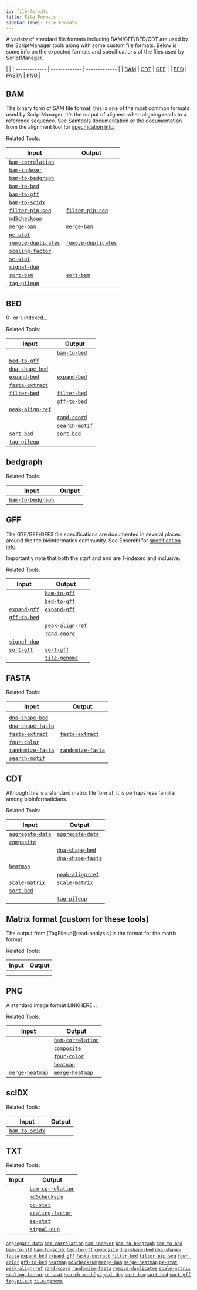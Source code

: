 ```yaml
---
id: file-formats
title: File Formats
sidebar_label: File Formats
---
```


A variety of standard file formats including BAM/GFF/BED/CDT are used by the ScriptManager tools along with some custom file formats. Below is some info on the expected formats and specifications of the files used by ScriptManager.

|  |
| ------------- | ------------- | ------------- |
| [BAM][bam-format] | [CDT][cdt-format] | [GFF][gff-format] |
| [BED][bed-format] | [FASTA][fasta-format] | [PNG][png-format] |


## BAM

The binary form of SAM file format, this is one of the most common formats used by ScriptManager. It's the output of aligners when aligning reads to a reference sequence. See Samtools documentation  or the documentation from the alignment tool for [specification info][bam-specs].

Related Tools:

| Input | Output |
| ------------- | ------------- |
| [`bam-correlation`][bam-correlation] |  |
| [`bam-indexer`][bam-indexer] |  |
| [`bam-to-bedgraph`][bam-to-bedgraph] |  |
| [`bam-to-bed`][bam-to-bed] |  |
| [`bam-to-gff`][bam-to-gff] |  |
| [`bam-to-scidx`][bam-to-scidx] |  |
| [`filter-pip-seq`][filter-pip-seq] | [`filter-pip-seq`][filter-pip-seq] |
| [`md5checksum`][md5checksum] |  |
| [`merge-bam`][merge-bam] | [`merge-bam`][merge-bam] |
| [`pe-stat`][pe-stat] |  |
| [`remove-duplicates`][remove-duplicates] | [`remove-duplicates`][remove-duplicates] |
| [`scaling-factor`][scaling-factor] |  |
| [`se-stat`][se-stat] |  |
| [`signal-dup`][signal-dup] |  |
| [`sort-bam`][sort-bam] | [`sort-bam`][sort-bam] |
| [`tag-pileup`][tag-pileup] |  |


## BED

0- or 1-indexed...

Related Tools:

| Input | Output |
| ------------- | ------------- |
|  | [`bam-to-bed`][bam-to-bed] |
| [`bed-to-gff`][bed-to-gff] |  |
| [`dna-shape-bed`][dna-shape-bed] |  |
| [`expand-bed`][expand-bed] | [`expand-bed`][expand-bed] |
| [`fasta-extract`][fasta-extract] |  |
| [`filter-bed`][filter-bed] | [`filter-bed`][filter-bed] |
|  | [`gff-to-bed`][gff-to-bed] |
| [`peak-align-ref`][peak-align-ref] |  |
|  | [`rand-coord`][rand-coord] |
|  | [`search-motif`][search-motif] |
| [`sort-bed`][sort-bed] | [`sort-bed`][sort-bed] |
| [`tag-pileup`][tag-pileup] |  |


## bedgraph

Related Tools:

| Input | Output |
| ------------- | ------------- |
| [`bam-to-bedgraph`][bam-to-bedgraph] |  |


## GFF

The GTF/GFF/GFF3 file specifications are documented in several places around the the bioinformatics community. See Ensembl for [specification info][gff-specs].

Importantly note that both the start and end are 1-indexed and inclusive.

Related Tools:

| Input | Output |
| ------------- | ------------- |
|  | [`bam-to-gff`][bam-to-gff] |
|  | [`bed-to-gff`][bed-to-gff] |
| [`expand-gff`][expand-gff] | [`expand-gff`][expand-gff] |
| [`gff-to-bed`][gff-to-bed] |  |
|  | [`peak-align-ref`][peak-align-ref] |
|  | [`rand-coord`][rand-coord] |
| [`signal-dup`][signal-dup] |  |
| [`sort-gff`][sort-gff] | [`sort-gff`][sort-gff] |
|  | [`tile-genome`][tile-genome] |


## FASTA

Related Tools:

| Input | Output |
| ------------- | ------------- |
|  |  |
| [`dna-shape-bed`][dna-shape-bed] |  |
| [`dna-shape-fasta`][dna-shape-fasta] |  |
| [`fasta-extract`][fasta-extract] | [`fasta-extract`][fasta-extract] |
| [`four-color`][four-color] |  |
| [`randomize-fasta`][randomize-fasta] | [`randomize-fasta`][randomize-fasta] |
| [`search-motif`][search-motif] |  |


## CDT

Although this  is a standard matrix file format, it is perhaps less familiar among bioinformaticians.

Related Tools:

| Input | Output |
| ------------- | ------------- |
| [`aggregate-data`][aggregate-data] | [`aggregate-data`][aggregate-data] |
| [`composite`][composite] |  |
|  | [`dna-shape-bed`][dna-shape-bed] |
|  | [`dna-shape-fasta`][dna-shape-fasta] |
| [`heatmap`][heatmap] |  |
|  | [`peak-align-ref`][peak-align-ref] |
| [`scale-matrix`][scale-matrix] | [`scale-matrix`][scale-matrix] |
| [`sort-bed`][sort-bed] |  |
|  | [`tag-pileup`][tag-pileup] |


## Matrix format (custom for these tools)

The output from [TagPileup][read-analysis] is the format for the matrix format

Related Tools:

| Input | Output |
| ------------- | ------------- |
|  |  |
|  |  |


## PNG

A standard image format LINKHERE...

Related Tools:

| Input | Output |
| ------------- | ------------- |
|  | [`bam-correlation`][bam-correlation] |
|  | [`composite`][composite] |
|  | [`four-color`][four-color] |
|  | [`heatmap`][heatmap] |
| [`merge-heatmap`][merge-heatmap] | [`merge-heatmap`][merge-heatmap] |


## scIDX

Related Tools:

| Input | Output |
| ------------- | ------------- |
| [`bam-to-scidx`][bam-to-scidx] |  |

[bam-specs]:https://samtools.github.io/hts-specs/
[gff-specs]:https://useast.ensembl.org/info/website/upload/gff3.html


## TXT

Related Tools:

| Input | Output |
| ------------- | ------------- |
|  | [`bam-correlation`][bam-correlation] |
|  | [`md5checksum`][md5checksum] |
|  | [`pe-stat`][pe-stat] |
|  | [`scaling-factor`][scaling-factor] |
|  | [`se-stat`][se-stat] |
|  | [`signal-dup`][signal-dup] |


[`aggregate-data`][aggregate-data]
[`bam-correlation`][bam-correlation]
[`bam-indexer`][bam-indexer]
[`bam-to-bedgraph`][bam-to-bedgraph]
[`bam-to-bed`][bam-to-bed]
[`bam-to-gff`][bam-to-gff]
[`bam-to-scidx`][bam-to-scidx]
[`bed-to-gff`][bed-to-gff]
[`composite`][composite]
[`dna-shape-bed`][dna-shape-bed]
[`dna-shape-fasta`][dna-shape-fasta]
[`expand-bed`][expand-bed]
[`expand-gff`][expand-gff]
[`fasta-extract`][fasta-extract]
[`filter-bed`][filter-bed]
[`filter-pip-seq`][filter-pip-seq]
[`four-color`][four-color]
[`gff-to-bed`][gff-to-bed]
[`heatmap`][heatmap]
[`md5checksum`][md5checksum]
[`merge-bam`][merge-bam]
[`merge-heatmap`][merge-heatmap]
[`pe-stat`][pe-stat]
[`peak-align-ref`][peak-align-ref]
[`rand-coord`][rand-coord]
[`randomize-fasta`][randomize-fasta]
[`remove-duplicates`][remove-duplicates]
[`scale-matrix`][scale-matrix]
[`scaling-factor`][scaling-factor]
[`se-stat`][se-stat]
[`search-motif`][search-motif]
[`signal-dup`][signal-dup]
[`sort-bam`][sort-bam]
[`sort-bed`][sort-bed]
[`sort-gff`][sort-gff]
[`tag-pileup`][tag-pileup]
[`tile-genome`][tile-genome]

[bam-format]:file-formats.md
[bed-format]:file-formats.md
[bedgraph-format]:file-formats.md
[gff-format]:file-formats.md
[fasta-format]:file-formats.md
[cdt-format]:file-formats.md
[png-format]:file-formats.md
[scidx-format]:file-formats.md

[aggregate-data]:read-analysis/aggregate-data.md
[bam-correlation]:bam-statistics/bam-correlation.md
[bam-indexer]:bam-manipulation/bam-indexer.md
[bam-to-bedgraph]:bam-format-converter/bam-to-bedgraph.md
[bam-to-bed]:bam-format-converter/bam-to-bed.md
[bam-to-gff]:bam-format-converter/bam-to-gff.md
[bam-to-scidx]:bam-format-converter/bam-to-scidx.md
[bed-to-gff]:coordinate-manipulation/bed-to-gff.md
[composite]:figure-generation/composite-plot.md
[dna-shape-bed]:sequence-analysis/dna-shape-bed.md
[dna-shape-fasta]:sequence-analysis/dna-shape-fasta.md
[expand-bed]:coordinate-manipulation/expand-bed.md
[expand-gff]:coordinate-manipulation/expand-gff.md
[fasta-extract]:sequence-analysis/fasta-extract.md
[filter-bed]:peak-analysis/filter-bed.md
[filter-pip-seq]:bam-manipulation/filter-pip-seq.md
[four-color]:figure-generation/four-color.md
[gff-to-bed]:coordinate-manipulation/gff-to-bed.md
[heatmap]:figure-generation/heatmap.md
[md5checksum]:file-utilities/md5checksum.md
[merge-bam]:bam-manipulation/merge-bam.md
[merge-heatmap]:figure-generation/merge-heatmap.md
[pe-stat]:bam-statistics/pe-stats.md
[peak-align-ref]:peak-analysis/peak-align-ref.md
[rand-coord]:peak-analysis/rand-coord.md
[randomize-fasta]:sequence-analysis/randomize-fasta.md
[remove-duplicates]:bam-manipulation/remove-duplicates.md
[scale-matrix]:read-analysis/scale-matrix.md
[scaling-factor]:read-analysis/scaling-factor.md
[se-stat]:bam-statistics/se-stats.md
[search-motif]:sequence-analysis/search-motif.md
[signal-dup]:peak-analysis/signal-dup.md
[sort-bam]:bam-manipulation/sort-bam.md
[sort-bed]:coordinate-manipulation/sort-bed.md
[sort-gff]:coordinate-manipulation/sort-gff.md
[tag-pileup]:read-analysis/tag-pileup.md
[tile-genome]:peak-analysis/tile-genome.md
